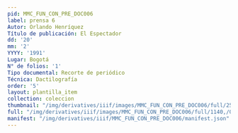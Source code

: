 ```yaml
---
pid: MMC_FUN_CON_PRE_DOC006
label: prensa 6
Autor: Orlando Henríquez
Título de publicación: El Espectador
dd: '20'
mm: '2'
YYYY: '1991'
Lugar: Bogotá
N° de folios: '1'
Tipo documental: Recorte de periódico
Técnica: Dactilografía
order: '5'
layout: plantilla_item
collection: coleccion
thumbnail: "/img/derivatives/iiif/images/MMC_FUN_CON_PRE_DOC006/full/250,/0/default.jpg"
full: "/img/derivatives/iiif/images/MMC_FUN_CON_PRE_DOC006/full/1140,/0/default.jpg"
manifest: "/img/derivatives/iiif/MMC_FUN_CON_PRE_DOC006/manifest.json"
---
```

